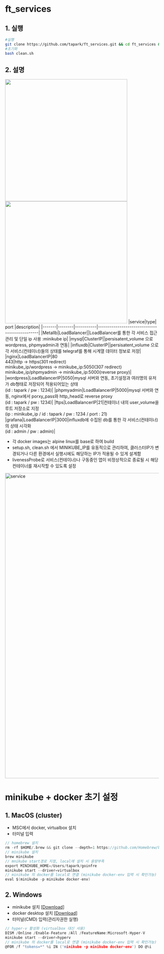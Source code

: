 # ft_services
## 1. 실행
~~~bash
#실행
git clone https://github.com/tapark/ft_services.git && cd ft_services && bash setup.sh
#초기화
bash clean.sh
~~~
## 2. 설명
<img src="https://user-images.githubusercontent.com/67908647/115196427-d9d14100-a12a-11eb-94e3-321f49bdfaee.png"  width="400"> <img src="https://user-images.githubusercontent.com/67908647/115196763-3df40500-a12b-11eb-88ae-9b3287f7c69c.png"  width="400">
 |service|type|  port  |description|
 |-------|--------|-----------|-----------------------------------------------|
 |Metallb|LoadBalancer||LoadBalancer를 통한 각 서비스 접근 관리 및 단일 ip 사용 :minikube ip|
 |mysql|ClusterIP||persisatent_volume 으로 wordpress, phpmyadmin과 연동|
 |influxdb|ClusterIP||persisatent_volume 으로 각 서비스(컨테이너)들의 상태를 telegraf를 통해 시계열 데이터 정보로 저장|
 |nginx|LoadBalancerIP|80<br>443|http -> https(301 redirect)<br>minikube_ip/wordpress -> minikube_ip:5050(307 redirect)<br>minikube_ip/phpmyadmin -> minikube_ip:5000(reverse proxy)|
 |wordpress|LoadBalancerIP|5050|mysql 서버와 연동, 초기설정과 여러명의 유저가 db형태로 저장되어 적용되어있는 상태<br>(id : tapark / pw : 1234)|
 |phpmyadmin|LoadBalancerIP|5000|mysql 서버와 연동, nginx에서 porxy_pass와 http_head로 reverse proxy<br>(id : tapark / pw : 1234)|
 |ftps|LoadBalancerIP|21|컨테이너 내의 user_volume을 루트 저장소로 지정<br>(ip : minikube_ip / id : tapark / pw : 1234 / port : 21)
 |grafana|LoadBalancerIP|3000|influxdb에 수집된 db를 통한 각 서비스(컨테이너)의 상태 시각화<br>(id : admin / pw : admin)|  
  - 각 docker images는 alpine linux를 base로 하여 build
  - setup.sh, clean.sh 에서 MINIKUBE_IP를 유동적으로 관리하여, 클러스터IP가 변경되거나 다른 환경에서 실행시에도 해당하는 IP가 적용될 수 있게 설계함
  - livenessProbe로 서비스(컨테이너)나 구동중인 앱이 비정상적으로 종료될 시 해당 컨테이너를 재시작할 수 있도록 설정  
  <img width="1000" alt="service" src="https://user-images.githubusercontent.com/67908647/115204290-47816b00-a133-11eb-88da-3973a1ae95c0.png">

# minikube + docker 초기 설정
## 1. MacOS (cluster)
 - MSC에서 docker, virtualbox 설치
 - 터미널 입력  
~~~C
// homebrew 설치
rm -rf $HOME/.brew && git clone --depth=1 https://github.com/Homebrew/brew $HOME/.brew && echo 'export PATH=$HOME/.brew/bin:$PATH' >> $HOME/.zshrc && source $HOME/.zshrc && brew update
// minikube 설치
brew minikube
// mnikube start경로 지정, local에 설치 시 용량부족 
export MINIKUBE_HOME=/Users/tapark/goinfre  
minikube start --driver=virtualbox  
// minikube 의 docker를 local로 연결 (minikube docker-env 입력 시 확인가능) 
eval $(minikube -p minikube docker-env) 
~~~
## 2. Windows
 - minikube 설치 [[Download](https://github.com/kubernetes/minikube/releases/latest/download/minikube-installer.exe)]
 - docker desktop 설치 [[Download](https://desktop.docker.com/win/stable/Docker%20Desktop%20Installer.exe)]
 - 터미널(CMD) 입력(관리자권한 실행)  
~~~C
// hyper-v 활성화 (virtualbox 대신 사용)  
DISM /Online /Enable-Feature /All /FeatureName:Microsoft-Hyper-V  
minikube start --driver=hyperv  
// minikube 의 docker를 local로 연결 (minikube docker-env 입력 시 확인가능)  
@FOR /f "tokens=*" %i IN ('minikube -p minikube docker-env') DO @%i  
~~~
